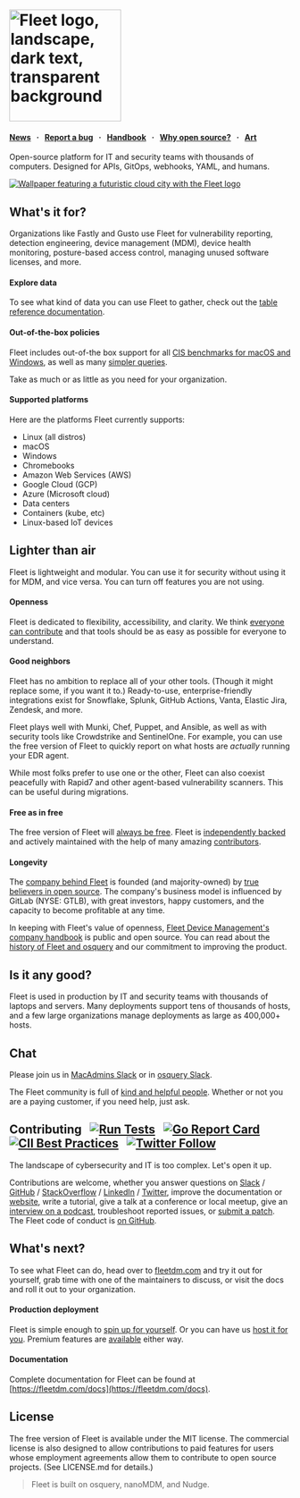 <h1><a href="https://fleetdm.com"><img width="200" alt="Fleet logo, landscape, dark text, transparent background" src="https://user-images.githubusercontent.com/618009/103300491-9197e280-49c4-11eb-8677-6b41027be800.png"></a></h1>

#### [News](https://fleetdm.com/announcements) &nbsp; · &nbsp; [Report a bug](https://github.com/fleetdm/fleet/issues/new) &nbsp; · &nbsp; [Handbook](https://fleetdm.com/handbook/company) &nbsp; · &nbsp; [Why open source?](https://fleetdm.com/handbook/company/why-this-way#why-open-source) &nbsp; · &nbsp; [Art](https://fleetdm.com/logos)

Open-source platform for IT and security teams with thousands of computers.  Designed for APIs, GitOps, webhooks, YAML, and humans.

<a href="https://fleetdm.com/logos"><img alt="Wallpaper featuring a futuristic cloud city with the Fleet logo" src="https://placekitten.com/408/287"/></a>


## What's it for?
Organizations like Fastly and Gusto use Fleet for vulnerability reporting, detection engineering, device management (MDM), device health monitoring, posture-based access control, managing unused software licenses, and more.

#### Explore data
To see what kind of data you can use Fleet to gather, check out the [table reference documentation](https://fleetdm.com/tables).

#### Out-of-the-box policies
Fleet includes out-of-the box support for all [CIS benchmarks for macOS and Windows](https://fleetdm.com/pricing), as well as many [simpler queries](https://fleetdm.com/queries).

Take as much or as little as you need for your organization.

#### Supported platforms
Here are the platforms Fleet currently supports:

- Linux (all distros)
- macOS
- Windows
- Chromebooks
- Amazon Web Services (AWS)
- Google Cloud (GCP)
- Azure (Microsoft cloud)
- Data centers
- Containers (kube, etc)
- Linux-based IoT devices

## Lighter than air
Fleet is lightweight and modular.  You can use it for security without using it for MDM, and vice versa.  You can turn off features you are not using.

#### Openness
Fleet is dedicated to flexibility, accessibility, and clarity.  We think [everyone can contribute](https://fleetdm.com/handbook/company#openness) and that tools should be as easy as possible for everyone to understand.

#### Good neighbors
Fleet has no ambition to replace all of your other tools.  (Though it might replace some, if you want it to.)  Ready-to-use, enterprise-friendly integrations exist for Snowflake, Splunk, GitHub Actions, Vanta, Elastic Jira, Zendesk, and more.

Fleet plays well with Munki, Chef, Puppet, and Ansible, as well as with security tools like Crowdstrike and SentinelOne.  For example, you can use the free version of Fleet to quickly report on what hosts are _actually_ running your EDR agent.

While most folks prefer to use one or the other, Fleet can also coexist peacefully with Rapid7 and other agent-based vulnerability scanners.  This can be useful during migrations.

#### Free as in free
The free version of Fleet will [always be free](https://fleetdm.com/pricing).  Fleet is [independently backed](https://linkedin.com/company/fleetdm) and actively maintained with the help of many amazing [contributors](https://github.com/fleetdm/fleet/graphs/contributors).

#### Longevity
The [company behind Fleet](https://fleetdm.com/handbook/company) is founded (and majority-owned) by [true believers in open source](https://fleetdm.com/handbook/company/why-this-way#why-open-source).  The company's business model is influenced by GitLab (NYSE: GTLB), with great investors, happy customers, and the capacity to become profitable at any time.

In keeping with Fleet's value of openness, [Fleet Device Management's company handbook](https://fleetdm.com/handbook/company) is public and open source.  You can read about the [history of Fleet and osquery](https://fleetdm.com/handbook/company#history) and our commitment to improving the product.

<!-- > To upgrade from Fleet ≤3.2.0, just follow the upgrading steps for the earliest subsequent major release from this repository (it'll work out of the box until the release of Fleet 5.0). -->


## Is it any good?
Fleet is used in production by IT and security teams with thousands of laptops and servers.  Many deployments support tens of thousands of hosts, and a few large organizations manage deployments as large as 400,000+ hosts.



## Chat
Please join us in [MacAdmins Slack](https://www.macadmins.org/) or in [osquery Slack](https://fleetdm.com/slack).

The Fleet community is full of [kind and helpful people](https://fleetdm.com/handbook/company#empathy).  Whether or not you are a paying customer, if you need help, just ask.


## Contributing &nbsp; [![Run Tests](https://github.com/fleetdm/fleet/actions/workflows/test.yml/badge.svg)](https://github.com/fleetdm/fleet/actions/workflows/test.yml) &nbsp; [![Go Report Card](https://goreportcard.com/badge/github.com/fleetdm/fleet)](https://goreportcard.com/report/github.com/fleetdm/fleet) &nbsp; [![CII Best Practices](https://bestpractices.coreinfrastructure.org/projects/5537/badge)](https://bestpractices.coreinfrastructure.org/projects/5537) &nbsp; [![Twitter Follow](https://img.shields.io/twitter/follow/fleetctl.svg?style=social&maxAge=3600)](https://twitter.com/fleetctl) &nbsp; 

The landscape of cybersecurity and IT is too complex.  Let's open it up.

Contributions are welcome, whether you answer questions on [Slack](#chat) / [GitHub](https://github.com/fleetdm/fleet/issues) / [StackOverflow](https://stackoverflow.com/search?q=osquery) / [LinkedIn](https://linkedin.com/company/fleetdm) / [Twitter](https://twitter.com/fleetctl), improve the documentation or [website](./website), write a tutorial, give a talk at a conference or local meetup, give an [interview on a podcast](https://fleetdm.com/podcasts), troubleshoot reported issues, or [submit a patch](https://fleetdm.com/docs/contributing/contributing).  The Fleet code of conduct is [on GitHub](https://github.com/fleetdm/fleet/blob/main/CODE_OF_CONDUCT.md).

<!-- - Great contributions are motivated by real-world use cases or learning.
- Some of the most valuable contributions might not touch any code at all.
- Small, iterative, simple (boring) changes are the easiest to merge. -->

## What's next?
To see what Fleet can do, head over to [fleetdm.com](https://fleetdm.com) and try it out for yourself, grab time with one of the maintainers to discuss, or visit the docs and roll it out to your organization.

#### Production deployment
Fleet is simple enough to [spin up for yourself](https://fleetdm.com/docs/using-fleet/learn-how-to-use-fleet).  Or you can have us [host it for you](https://fleetdm.com/pricing).  Premium features are [available](https://fleetdm.com/pricing) either way.

#### Documentation
Complete documentation for Fleet can be found at [https://fleetdm.com/docs](https://fleetdm.com/docs).


## License
The free version of Fleet is available under the MIT license.  The commercial license is also designed to allow contributions to paid features for users whose employment agreements allow them to contribute to open source projects.  (See LICENSE.md for details.)

> Fleet is built on osquery, nanoMDM, and Nudge.
